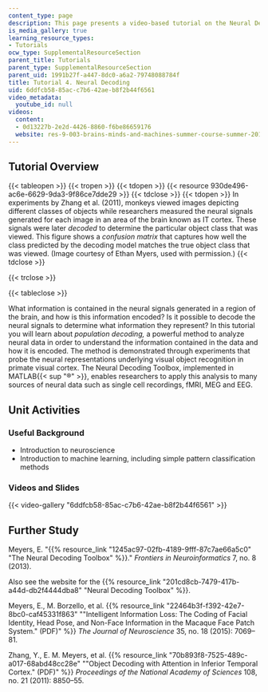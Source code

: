 ```yaml
---
content_type: page
description: This page presents a video-based tutorial on the Neural Decoding Toolbox.
is_media_gallery: true
learning_resource_types:
- Tutorials
ocw_type: SupplementalResourceSection
parent_title: Tutorials
parent_type: SupplementalResourceSection
parent_uid: 1991b27f-a447-8dc0-a6a2-79748088784f
title: Tutorial 4. Neural Decoding
uid: 6ddfcb58-85ac-c7b6-42ae-b8f2b44f6561
video_metadata:
  youtube_id: null
videos:
  content:
  - 0d13227b-2e2d-4426-8860-f6be86659176
  website: res-9-003-brains-minds-and-machines-summer-course-summer-2015
---
```


Tutorial Overview
-----------------

{{< tableopen >}}
{{< tropen >}}
{{< tdopen >}}
{{< resource 930de496-ac6e-6629-9da3-9f86ce7dde29 >}}
{{< tdclose >}}
{{< tdopen >}}
In experiments by Zhang et al. (2011), monkeys viewed images depicting different classes of objects while researchers measured the neural signals generated for each image in an area of the brain known as IT cortex. These signals were later _decoded_ to determine the particular object class that was viewed. This figure shows a _confusion matrix_ that captures how well the class predicted by the decoding model matches the true object class that was viewed. (Image courtesy of Ethan Myers, used with permission.)
{{< tdclose >}}

{{< trclose >}}

{{< tableclose >}}

What information is contained in the neural signals generated in a region of the brain, and how is this information encoded? Is it possible to decode the neural signals to determine what information they represent? In this tutorial you will learn about _population decoding,_ a powerful method to analyze neural data in order to understand the information contained in the data and how it is encoded. The method is demonstrated through experiments that probe the neural representations underlying visual object recognition in primate visual cortex. The Neural Decoding Toolbox, implemented in MATLAB{{< sup "®" >}}, enables researchers to apply this analysis to many sources of neural data such as single cell recordings, fMRI, MEG and EEG.

Unit Activities
---------------

### Useful Background

*   Introduction to neuroscience
*   Introduction to machine learning, including simple pattern classification methods

### Videos and Slides

{{< video-gallery "6ddfcb58-85ac-c7b6-42ae-b8f2b44f6561" >}}


Further Study
-------------

Meyers, E. "{{% resource_link "1245ac97-02fb-4189-9fff-87c7ae66a5c0" "The Neural Decoding Toolbox" %}}." _Frontiers in Neuroinformatics_ 7, no. 8 (2013).

Also see the website for the {{% resource_link "201cd8cb-7479-417b-a44d-db2f4444dba8" "Neural Decoding Toolbox" %}}.

Meyers, E., M. Borzello, et al. {{% resource_link "22464b3f-f392-42e7-8bc0-caf45331f863" "\"Intelligent Information Loss: The Coding of Facial Identity, Head Pose, and Non-Face Information in the Macaque Face Patch System.\" (PDF)" %}} _The Journal of Neuroscience_ 35, no. 18 (2015): 7069–81.

Zhang, Y., E. M. Meyers, et al. {{% resource_link "70b893f8-7525-489c-a017-68abd48cc28e" "\"Object Decoding with Attention in Inferior Temporal Cortex.\" (PDF)" %}} _Proceedings of the National Academy of Sciences_ 108, no. 21 (2011): 8850–55.